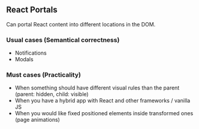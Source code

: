 ## React Portals

Can portal React content into different locations in the DOM.

### Usual cases (Semantical correctness)

- Notifications
- Modals

### Must cases (Practicality)

- When something should have different visual rules than the parent (parent: hidden, child: visible)
- When you have a hybrid app with React and other frameworks / vanilla JS
- When you would like fixed positioned elements inside transformed ones (page animations)

